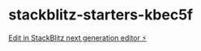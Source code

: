 # stackblitz-starters-kbec5f

[Edit in StackBlitz next generation editor ⚡️](https://stackblitz.com/~/github.com/Leandro97ramos/stackblitz-starters-kbec5f)